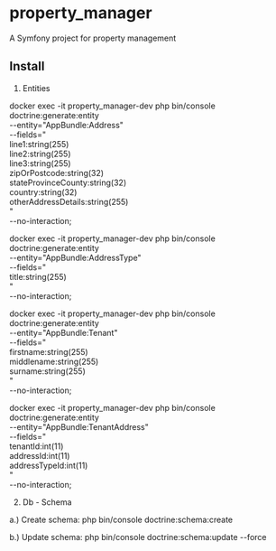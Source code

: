 property_manager
================

A Symfony project for property management

Install
---------------

1. Entities

docker exec -it property_manager-dev php bin/console doctrine:generate:entity \
--entity="AppBundle:Address" \
--fields=" \
line1:string(255) \
line2:string(255) \
line3:string(255) \
zipOrPostcode:string(32) \
stateProvinceCounty:string(32) \
country:string(32) \
otherAddressDetails:string(255) \
" \
--no-interaction;

docker exec -it property_manager-dev php bin/console doctrine:generate:entity \
--entity="AppBundle:AddressType" \
--fields=" \
title:string(255) \
" \
--no-interaction;

docker exec -it property_manager-dev php bin/console doctrine:generate:entity \
--entity="AppBundle:Tenant" \
--fields=" \
firstname:string(255) \
middlename:string(255) \
surname:string(255) \
" \
--no-interaction;

docker exec -it property_manager-dev php bin/console doctrine:generate:entity \
--entity="AppBundle:TenantAddress" \
--fields=" \
tenantId:int(11) \
addressId:int(11) \
addressTypeId:int(11) \
" \
--no-interaction;



2. Db - Schema

a.) Create schema: 
php bin/console doctrine:schema:create

b.) Update schema: 
php bin/console doctrine:schema:update --force 

